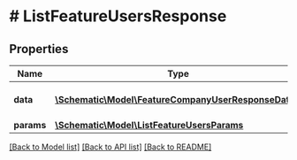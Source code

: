 # # ListFeatureUsersResponse

## Properties

Name | Type | Description | Notes
------------ | ------------- | ------------- | -------------
**data** | [**\Schematic\Model\FeatureCompanyUserResponseData[]**](FeatureCompanyUserResponseData.md) | The returned resources |
**params** | [**\Schematic\Model\ListFeatureUsersParams**](ListFeatureUsersParams.md) |  |

[[Back to Model list]](../../README.md#models) [[Back to API list]](../../README.md#endpoints) [[Back to README]](../../README.md)
